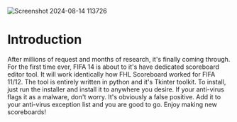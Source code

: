 ![Screenshot 2024-08-14 113726](https://github.com/user-attachments/assets/02a6c0e7-ac3d-407e-a6d9-20106c4387e5)

# Introduction
After millions of request and months of research, it's finally coming through. For the first time ever, FIFA 14 is about to it's have dedicated scoreboard editor tool. It will work identically how FHL Scoreboard worked for FIFA 11/12.
The tool is entirely written in python and it's Tkinter toolkit. To install, just run the installer and install it to anywhere you desire. If your anti-virus flags it as a malware, don't worry. It's obviously a false positive. Add it to your anti-virus exception list and you are good to go.
Enjoy making new scoreboards!
